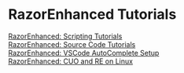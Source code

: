 
# RazorEnhanced Tutorials

[RazorEnhanced: Scripting Tutorials](RazorEnhanced_Scripting_Tutorials/000__RazorEnhanced_Scripting_Index.md)<br>
[RazorEnhanced: Source Code Tutorials](RazorEnhanced_Source_Code_Tutorials/000__RazorEnhanced_Source_Code_Index.md)<br>
[RazorEnhanced: VSCode AutoComplete Setup](VSCode_AutoComplete/VSCode_AutoComplete_Setup.md)<br>
[RazorEnhanced: CUO and RE on Linux](CUO_and_RE_on_Linux.md)<br>
